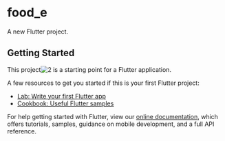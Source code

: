 # food_e

A new Flutter project.

## Getting Started


This project![2](https://user-images.githubusercontent.com/87908979/155880481-7f952b4f-d664-40ef-b6c7-69eac1477846.png)
 is a starting point for a Flutter application.

A few resources to get you started if this is your first Flutter project:

- [Lab: Write your first Flutter app](https://flutter.dev/docs/get-started/codelab)
- [Cookbook: Useful Flutter samples](https://flutter.dev/docs/cookbook)

For help getting started with Flutter, view our
[online documentation](https://flutter.dev/docs), which offers tutorials,
samples, guidance on mobile development, and a full API reference.
